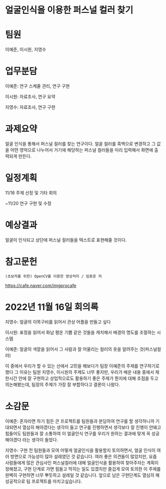 # 얼굴인식을 이용한 퍼스널 컬러 찾기

# 팀원
이예준, 이시원, 지영수

# 업무분담
이예준: 연구 스케줄 관리, 연구 구현

이시원: 자료조사, 연구 요약

지영수: 자료조사, 연구 구현

# 과제요약
얼굴 인식을 통해서 퍼스널 컬러를 찾는 연구이다.
얼굴 컬러를 흑백으로 변경하고 그 값을 어떤 영억으로 나누어서 
거기에 해당하는 퍼스널 컬러들을 미리 입력해서 화면에 출력되게 만든다.

# 일정계획
11/16 주제 선정 및 기타 회의

~11/20 연구 구현 및 수정

# 예상결과
얼굴이 인식되고 상단에 퍼스널 컬러들을 텍스트로 표현해줄 것이다.

# 참고문헌
	(초보자를 위한) OpenCV를 이용한 영상처리 / 임동훈 저
  https://cafe.naver.com/imgprocafe

# 2022년 11월 16일 회의록
지영수: 얼굴의 이목구비를 읽어서 관상 어플을 만들고 싶다

이시원: 표정을 읽어서 화남 평온 기쁨 같은 것들을 캐치해서 배경의 명도를 조절하는 시스템

이예준: 얼굴의 색깔을 읽어서 그 사람과 잘 어울리는 컬러의 옷을 알려주는 것(퍼스널컬러)

이 중에서 우리가 할 수 있는 선에서 고민을 해보다가 팀장 이예준의 주제를 연구하기로 했다
그 이유는 팀원 지영수, 이시원의 주제도 너무 좋지만,
우리가 배운 내용 중에서 제한시간 안에 잘 구현하고 상업적으로도
활용하기 좋은 주제가 뭔지에 대해 초점을 두고 의논해봤는데,
팀장의 주제가 가장 잘 부합하다고 결론이 나왔다.

# 소감문
이예준: 혼자라면 하기 힘든 큰 프로젝트를 팀원들과 분담하여 연구를 할 생각하니까
기대되면서 열심히 해야겠다는 생각이 들고 연구를 진행하면서 생각보다 잘 진행이 안돼고
힘들어도 팀원들과 잘 소통하여 이 얼굴인식 연구를 우리가 원하는 결과에 맞게 꼭 성공해야겠다
라는 생각이 들었다.

지영수: 구현 전 팀원들과 모여 어떻게 얼굴인식을 활용할지 토의하면서, 
얼굴 인식이 여러 방면으로 가능성이 많아 설레였던 것 같습니다.
여러 좋은 의견들이 많았지만, 요즘 사람들에게 많은 관심사인 퍼스널컬러에 대해 얼굴인식을 활용하여 찾아주자는 계획이 정해졌고,
구현 단계로 가면 힘들고 막히는 일도 있겠지만 즐겁게 모여 토의한 이 주제를 완벽히 구현하면 너무 뿌듯하고 설레일 것 같습니다.
앞으로 남은 구현단계도 열심히 해 성공적으로 팀 프로젝트를 마치고싶습니다.

